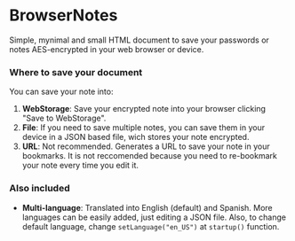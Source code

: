 
# BrowserNotes
Simple, mynimal and small HTML document to save your passwords or notes AES-encrypted in your web browser or device.

### Where to save your document
You can save your note into:

 1. **WebStorage**: Save your encrypted note into your browser clicking "Save to WebStorage".
 2. **File**: If you need to save multiple notes, you can save them in your device in a JSON based file, wich stores your note encrypted.
 3. **URL**: Not recommended. Generates a URL to save your note in your bookmarks. It is not reccomended because you need to re-bookmark your note every time you edit it.

### Also included

 - **Multi-language**: Translated into English (default) and Spanish. More languages can be easily added, just editing a JSON file. Also, to change default language, change `setLanguage("en_US")` at `startup()` function.
